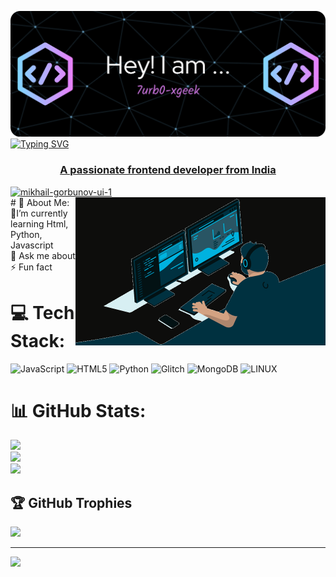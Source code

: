 ![logo](https://github.com/7urb0-xgeek/7urb0-xgeek/blob/main/github-header-image%20(3).png)
<a href="https://git.io/typing-svg"><img src="https://readme-typing-svg.herokuapp.com?font=Satisfy&size=30&pause=1000&center=true&random=false&width=435&lines=Hi+%2CI'm+7urb0-xgeek.+;Coding+is+My+Hobby%F0%9F%A7%91%E2%80%8D%F0%9F%92%BB.;Jai+Shree+Ram...%F0%9F%8F%B9" alt="Typing SVG" /> 
<h3 align="center">A passionate frontend developer from India</h3>
<a href="https://ibb.co/Mh86rv4"><img src="https://i.ibb.co/9vwt6DL/mikhail-gorbunov-ui-1.gif" alt="mikhail-gorbunov-ui-1" border="0"></a> <br>
<img align="right" alt="coding" width="400" src="https://github.com/7urb0-xgeek/7urb0-xgeek/blob/main/coder.gif" />
# 💫 About Me:<br>
🔭I’m currently learning Html, Python, Javascript<br>💬 Ask me about<br>⚡ Fun fact

# 💻 Tech Stack:
![JavaScript](https://img.shields.io/badge/javascript-%23323330.svg?style=plastic&logo=javascript&logoColor=%23F7DF1E) ![HTML5](https://img.shields.io/badge/html5-%23E34F26.svg?style=plastic&logo=html5&logoColor=white) ![Python](https://img.shields.io/badge/python-3670A0?style=plastic&logo=python&logoColor=ffdd54) ![Glitch](https://img.shields.io/badge/glitch-%233333FF.svg?style=plastic&logo=glitch&logoColor=white) ![MongoDB](https://img.shields.io/badge/MongoDB-%234ea94b.svg?style=plastic&logo=mongodb&logoColor=white) ![LINUX](https://img.shields.io/badge/Linux-FCC624?style=plastic&logo=linux&logoColor=black)
# 📊 GitHub Stats:
![](https://github-readme-stats.vercel.app/api?username=7urb0-xgeek&theme=chartreuse-dark&hide_border=false&include_all_commits=false&count_private=false)<br/>
![](https://github-readme-streak-stats.herokuapp.com/?user=7urb0-xgeek&theme=chartreuse-dark&hide_border=false)<br/>
![](https://github-readme-stats.vercel.app/api/top-langs/?username=7urb0-xgeek&theme=chartreuse-dark&hide_border=false&include_all_commits=false&count_private=false&layout=compact)

## 🏆 GitHub Trophies
![](https://github-profile-trophy.vercel.app/?username=7urb0-xgeek&theme=matrix&no-frame=false&no-bg=true&margin-w=4)

---
[![](https://visitcount.itsvg.in/api?id=7urb0-xgeek&icon=6&color=0)](https://visitcount.itsvg.in)

<!-- Proudly created with GPRM ( https://gprm.itsvg.in ) -->
